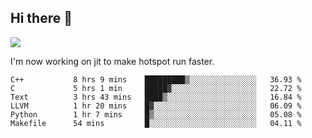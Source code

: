 


<!--
**liusy58/liusy58** is a ✨ _special_ ✨ repository because its `README.md` (this file) appears on your GitHub profile.

Here are some ideas to get you started:

- 🔭 I’m currently working on ...
- 🌱 I’m currently learning ...
- 👯 I’m looking to collaborate on ...
- 🤔 I’m looking for help with ...
- 💬 Ask me about ...
- 📫 How to reach me: ...
- 😄 Pronouns: ...
- ⚡ Fun fact: ...
-->
<!--
![](https://komarev.com/ghpvc/?username=liusy58&color=brightgreen&label=PROFILE+VIEWS)




- 🔭 I’m currently working on my .
- 📫 How to reach me:plz contact me by [email](liusy58@,ail2.sysu.edu.cn) or WeChat(LIUSIYU_58)
- 🏫 I'm an undergraduate in Sun-Yat-sen University majoring in the computer science. Expected to graduate in Spring 2021.
- 👯 I'm now interested in System such as OS, Compiler and Database. 
- 🤔 I’m looking for help with Database System.
-->

## Hi there 👋
![](https://komarev.com/ghpvc/?username=liusy58&color=brightgreen&label=PROFILE+VIEWS)



I'm now working on jit to make hotspot run faster.



 <!--START_SECTION:waka-->

```text
C++           8 hrs 9 mins    █████████▒░░░░░░░░░░░░░░░   36.93 %
C             5 hrs 1 min     █████▓░░░░░░░░░░░░░░░░░░░   22.72 %
Text          3 hrs 43 mins   ████▒░░░░░░░░░░░░░░░░░░░░   16.84 %
LLVM          1 hr 20 mins    █▓░░░░░░░░░░░░░░░░░░░░░░░   06.09 %
Python        1 hr 7 mins     █▒░░░░░░░░░░░░░░░░░░░░░░░   05.08 %
Makefile      54 mins         █░░░░░░░░░░░░░░░░░░░░░░░░   04.11 %
```

<!--END_SECTION:waka-->
